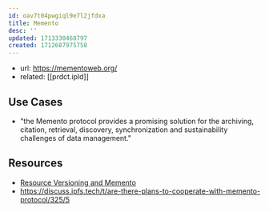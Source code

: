 ```yaml
---
id: oav7t04pwgiql9e7l2jfdxa
title: Memento
desc: ''
updated: 1713330468797
created: 1712687975758
---
```


- url: https://mementoweb.org/
- related: [[prdct.ipld]]

## Use Cases

- "the Memento protocol provides a promising solution for the archiving, citation, retrieval, discovery, synchronization and sustainability challenges of data management."

## Resources

- [Resource Versioning and Memento](http://mementoweb.org/guide/howto/)
- https://discuss.ipfs.tech/t/are-there-plans-to-cooperate-with-memento-protocol/325/5